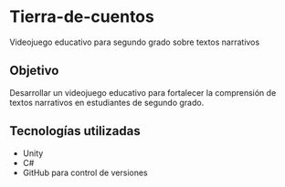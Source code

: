 # Tierra-de-cuentos
Videojuego educativo para segundo grado sobre textos narrativos
##  Objetivo
Desarrollar un videojuego educativo para fortalecer la comprensión de textos narrativos en estudiantes de segundo grado.
## Tecnologías utilizadas
- Unity 
- C#
- GitHub para control de versiones
